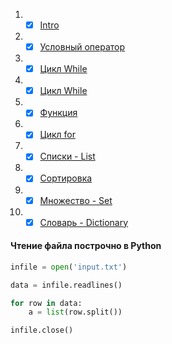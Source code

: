 1. - [x] [Intro](https://github.com/doroteo7/HSE-Python-1/blob/master/1.md)
2. - [x] [Условный оператор](https://github.com/doroteo7/HSE-Python-1/blob/master/2.md)
3. - [x] [Цикл While](https://github.com/doroteo7/HSE-Python-1/blob/master/3.md)
4. - [x] [Цикл While](https://github.com/doroteo7/HSE-Python-1/blob/master/4.md)
5. - [x] [Функция](https://github.com/doroteo7/HSE-Python-1/blob/master/5.md)
6. - [x] [Цикл for](https://github.com/doroteo7/HSE-Python-1/blob/master/6.md)
7. - [x] [Списки - List](https://github.com/doroteo7/HSE-Python-1/blob/master/7.md)
8. - [x] [Сортировка](https://github.com/doroteo7/HSE-Python-1/blob/master/8.md)
9. - [x] [Множество - Set](https://github.com/doroteo7/HSE-Python-1/blob/master/9.md)
10. - [x] [Словарь - Dictionary](https://github.com/doroteo7/HSE-Python-1/blob/master/10.md)

#### Чтение файла построчно в Python

```python
infile = open('input.txt')

data = infile.readlines()

for row in data:
    a = list(row.split())

infile.close()
```
